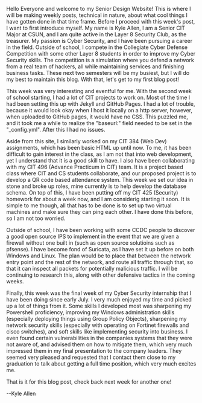 Hello Everyone and welcome to my Senior Design Website! This is where I will be making weekly posts, technical in nature, about what cool things I have gotten done in that time frame. Before I proceed with this week's post, I want to first introduce myself. My name is Kyle Allen, I am a Senior CIT Major at CSUN, and I am quite active in the Layer 8 Security Club, as the treasurer. My passion is Cyber Security, and I have been pursuing a career in the field. Outside of school, I compete in the Collegiate Cyber Defense Competition with some other Layer 8 students in order to improve my Cyber Security skills. The competition is a simulation where you defend a network from a real team of hackers, all while maintaining services and finishing business tasks. These next two semesters will be my busiest, but I will do my best to maintain this blog. With that, let's get to my first blog post!

This week was very interesting and eventful for me. With the second week of school starting, I had a lot of CIT projects to work on. Most of the time I had been setting this up with Jekyll and GitHub Pages. I had a lot of trouble, because it would look okay when I host it locally on a http server, however, when uploaded to GitHub pages, it would have no CSS. This puzzled me, and it took me a while to realize the "baseurl:" field needed to be set in the "_config.yml". After this I had no issues.

Aside from this site, I similarly worked on my CIT 384 (Web Dev) assignments, which has been basic HTML up until now. To me, it has been difficult to gain interest in the class, as I am not that into web development, yet I understand that it is a good skill to have. I also have been collaborating with my CIT 496 (Advance Practicum in CIT) team. It is a project based class where CIT and CS students collaborate, and our proposed project is to develop a QR code based attendance system. This week we set our idea in stone and broke up roles, mine currently is to help develop the database schema. On top of this, I have been putting off my CIT 425 (Security) homework for about a week now, and I am considerig starting it soon. It is simple to me though, all that has to be done is to set up two virtual machines and make sure they can ping each other. I have done this before, so I am not too worried.

Outside of school, I have been working with some CCDC people to discover a good open source IPS to implement in the event that we are given a firewall without one built in (such as open source solutioins such as pfsense). I have become fond of Suricata, as I have set it up before on both Windows and Linux. The plan would be to place that between the network entry point and the rest of the network, and route all traffic through that, so that it can inspect all packets for potentially malicious traffic. I will be continuing to research this, along with other defensive tactics in the coming weeks. 

Finally, this week was the final week of my Cyber Security internship that I have been doing since early July. I very much enjoyed my time and picked up a lot of things from it. Some skills I developed most was sharpening my Powershell proficiency, improving my Windows administration skills (especially deploying things using Group Policy Objects), sharpening my network security skills (especially with operating on Fortinet firewalls and cisco switches), and soft skills like implementing security into business. I even found certain vulnerabilities in the companies systems that they were not aware of, and advised them on how to mitigate them, which very much impressed them in my final presentation to the company leaders. They seemed very pleased and requested that I contact them close to my graduation to talk about getting a full time position, which very much excites me.

That is it for this blog post, check back next week for another one!

--Kyle Allen